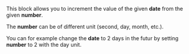 This block allows you to increment the value of the given **date** from the given **number**.

The **number** can be of different unit (second, day, month, etc.).

You can for example change the **date** to 2 days in the futur by setting **number** to 2 with the day unit.